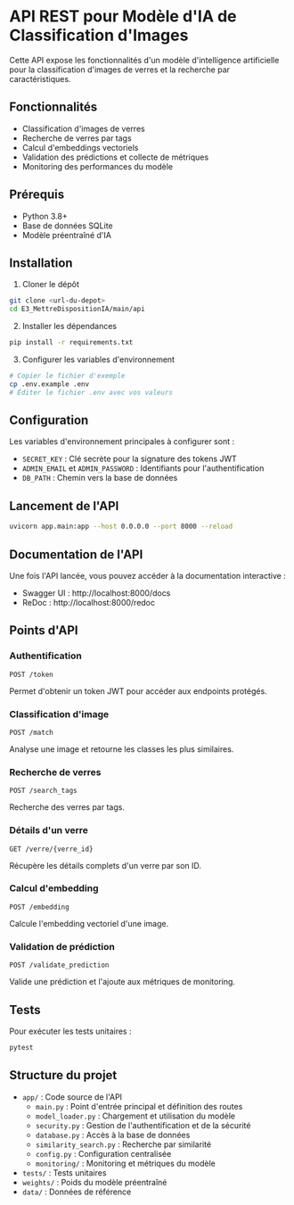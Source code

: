 # API REST pour Modèle d'IA de Classification d'Images

Cette API expose les fonctionnalités d'un modèle d'intelligence artificielle pour la classification d'images de verres et la recherche par caractéristiques.

## Fonctionnalités

- Classification d'images de verres
- Recherche de verres par tags
- Calcul d'embeddings vectoriels
- Validation des prédictions et collecte de métriques
- Monitoring des performances du modèle

## Prérequis

- Python 3.8+
- Base de données SQLite
- Modèle préentraîné d'IA

## Installation

1. Cloner le dépôt
```bash
git clone <url-du-depot>
cd E3_MettreDispositionIA/main/api
```

2. Installer les dépendances
```bash
pip install -r requirements.txt
```

3. Configurer les variables d'environnement
```bash
# Copier le fichier d'exemple
cp .env.example .env
# Éditer le fichier .env avec vos valeurs
```

## Configuration

Les variables d'environnement principales à configurer sont :

- `SECRET_KEY` : Clé secrète pour la signature des tokens JWT
- `ADMIN_EMAIL` et `ADMIN_PASSWORD` : Identifiants pour l'authentification
- `DB_PATH` : Chemin vers la base de données

## Lancement de l'API

```bash
uvicorn app.main:app --host 0.0.0.0 --port 8000 --reload
```

## Documentation de l'API

Une fois l'API lancée, vous pouvez accéder à la documentation interactive :

- Swagger UI : http://localhost:8000/docs
- ReDoc : http://localhost:8000/redoc

## Points d'API

### Authentification

```
POST /token
```
Permet d'obtenir un token JWT pour accéder aux endpoints protégés.

### Classification d'image

```
POST /match
```
Analyse une image et retourne les classes les plus similaires.

### Recherche de verres

```
POST /search_tags
```
Recherche des verres par tags.

### Détails d'un verre

```
GET /verre/{verre_id}
```
Récupère les détails complets d'un verre par son ID.

### Calcul d'embedding

```
POST /embedding
```
Calcule l'embedding vectoriel d'une image.

### Validation de prédiction

```
POST /validate_prediction
```
Valide une prédiction et l'ajoute aux métriques de monitoring.

## Tests

Pour exécuter les tests unitaires :

```bash
pytest
```

## Structure du projet

- `app/` : Code source de l'API
  - `main.py` : Point d'entrée principal et définition des routes
  - `model_loader.py` : Chargement et utilisation du modèle
  - `security.py` : Gestion de l'authentification et de la sécurité
  - `database.py` : Accès à la base de données
  - `similarity_search.py` : Recherche par similarité
  - `config.py` : Configuration centralisée
  - `monitoring/` : Monitoring et métriques du modèle
- `tests/` : Tests unitaires
- `weights/` : Poids du modèle préentraîné
- `data/` : Données de référence 